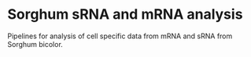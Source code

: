 Sorghum sRNA and mRNA analysis
==============================

Pipelines for analysis of cell specific data from mRNA and sRNA from Sorghum bicolor.